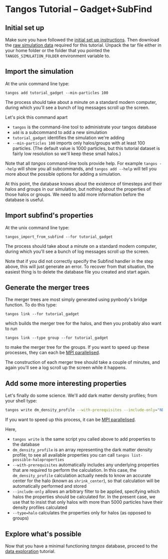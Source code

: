 Tangos Tutorial – Gadget+SubFind
================================

Initial set up
--------------

Make sure you have followed the [initial set up instructions](index.md). Then download the
[raw simulation data](http://star.ucl.ac.uk/~app/tangos/tutorial_gadget.tar.gz) required for this tutorial.
Unpack the tar file either in your home folder or the folder that you pointed the `TANGOS_SIMULATION_FOLDER` environment
variable to.

Import the simulation
---------------------

At the unix command line type:

```
tangos add tutorial_gadget --min-particles 100
```

The process should take about a minute on a standard modern computer, during which you'll see a bunch of log messages 
scroll up the screen.
 
 Let's pick this command apart
 
  * `tangos` is the command-line tool to administrate your tangos database
  * `add` is a subcommand to add a new simulation
  * `tutorial_gadget` identifies the simulation we're adding
  * `--min-particles 100` imports only halos/groups with at least 100 particles. 
  (The default value is 1000 particles, but this tutorial dataset is fairly low resolution so we'll keep these small halos.)

 
Note that all _tangos_ command-line tools provide help. For example `tangos --help` will show you all subcommands, and `tangos add --help` will tell you more about the possible options for adding a simulation.
  
At this point, the database knows about the existence of timesteps and their halos and groups in our simulation, but nothing about the properties of those halos or groups. We need to add more information before the database is useful.


Import subfind's properties
---------------------------

At the unix command line type:

```
tangos_import_from_subfind --for tutorial_gadget
```

The process should take about a minute on a standard modern computer, during which you'll see a bunch of log messages scroll up the screen.

Note that if you did not correctly specify the Subfind handler in the step above, this will just generate an error. To recover from that situation, the easiest thing is to delete the database file you created and start again.

Generate the merger trees
-------------------------

The merger trees are most simply generated using pynbody's bridge function. To do this type:

```
tangos link --for tutorial_gadget
```

which builds the merger tree for the halos, and then you probably also want to run

```
tangos link --type group --for tutorial_gadget
```
to make the merger tree for the groups. If you want to speed up these processes, they can each be 
[MPI parallelised](mpi.md).

The construction of each merger tree should take a couple of minutes,  and again you'll see a log scroll up the screen while it happens.


Add some more interesting properties
------------------------------------

Let's finally do some science. We'll add dark matter density profiles; from your shell type:
 
 ```bash
tangos write dm_density_profile --with-prerequisites --include-only="NDM()>5000" --type=halo --for tutorial_gadget
```

If you want to speed up this process, it can be [MPI parallelised](mpi.md).

Here,
 * `tangos write` is the same script you called above to add properties to the database
 * `dm_density_profile` is an array representing the dark matter density profile; to see all available properties
   you can call `tangos list-possible-haloproperties`
 * `--with-prerequisites` automatically includes  any underlying properties that are required to perform the calculation. In this case,
   the `dm_density_profile` calculation actually needs to know an accurate center for the halo (known as `shrink_center`),
   so that calculation will be automatically performed and stored
 * `--include-only` allows an arbitrary filter to be applied, specifying which halos the properties should be calculated
   for. In the present case, we use that to insist that only halos with more than 5000 particles have their density profiles
   calculated
 * `--type=halo` calculates the properties only for halos (as opposed to groups)
 
 
 
 Explore what's possible
 -----------------------
 
 Now that you have a minimal functioning _tangos_ database, proceed to the [data exploration](data_exploration.md) tutorial.